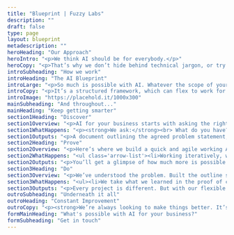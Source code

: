 ```yaml
---
title: "Blueprint | Fuzzy Labs"
description: ""
draft: false
type: page
layout: blueprint
metadescription: ""
heroHeading: "Our Approach"
heroIntro: "<p>We think AI should be for everybody.</p>"
heroCopy: "<p>That’s why we don’t hide behind technical jargon, or try to make things sound more complicated than they need to be. The way we work is completely transparent, and we’ll bring you along for the ride.</p><p>It’s about collaborating, every step of the way. We’re not about ‘selling you a package’ you don’t want or need. If there’s a quick, simple, and cheap way to solve your problem, we’ll tell you.</p><p>We’ll show you our workings. We’ll share our insights. We’ll tell you exactly which technology and methods we’re using, so you can trust you’re getting the best solution. It’s flexible – like us.</p>"
introSubheading: "How we work"
introHeading: "The AI Blueprint"
introLarge: "<p>So much is possible with AI. Whatever the scope of your project, Fuzzy Labs use our AI Blueprint method to make sure your AI journey goes smoothly.</p>"
introCopy: "<p>It’s a structured framework, which can flex to work for any sector, size or scale of AI project. So if you need AI to improve your marketing, medical tech, financial services business or anything else, you’re in good hands.</p><p>Our AI Blueprint approach is really straightforward, with three clear phases. There’s no minimum commitment – we’ll do as much or as little as you need. Here’s how we do it:</p>"
introImage: "https://placehold.it/1000x300"
mainSubheading: "And throughout..."
mainHeading: "Keep getting smarter"
section1Heading: "Discover"
section1Overview: "<p>AI for your business starts with asking the right questions. We need to get to know what you’re about, so we’ll work with you to understand the problem in hand, the data available, and the vision for the future.</p>"
section1WhatHappens: "<p><strong>We ask:</strong><br> What do you have? What data is available, and how does this currently work within the business?</p><p><strong>What's missing?</strong><br> What technical or functional issues are currently lacking in the business?</p><p><strong>What's the vision?</strong><br> Refinding the problem statement, and understanding the appetite for development.</p><p><strong>What is possible?</strong><br> Looking at AI solution options, challenges, initial hypotheses and anticipated benefits.</p>"
section1Outputs: "<p>A document outlining the agreed problem statement, and the basis of the high level business case for AI development, and initial recommendations of possible AI implementations for the best result.</p>"
section2Heading: "Prove"
section2Overview: "<p>Here’s where we build a quick and agile working AI prototype, to prove the AI application for the business. It won’t (usually) be the finished article. Think of it like a sketch – the outlines are there; the detail comes later. Where possible, we’ll lever existing cloud tech to create the minimum viable product (MVP) for the problem in hand. Or we might just take a pinch of your data, and model a custom machine learning application. Either way, it’s a light touch solution, which helps prove the business case for AI in your operation.</p>"
section2WhatHappens: "<ul class='arrow-list'><li>Working iteratively, we use your data to build a working AI model</li><li>We'll experiment, using existing AI tools to quickly test the hypothesis</li><li>We build a working prototype, which can be tested for viability of the project</li><li>It shows what can be done, and how best to do it</li><li>Insights are gathered, stored and used to improve</li><li>We test, test again, improve and refine, building the working proof of concept to support the business case to stakeholders.</li></ul>"
section2Outputs: "<p>You’ll get a glimpse of how much more is possible for your business with the right AI. We’ll supply a working AI model – a validated and tested AI tool. It’s the basis of the roadmap for rolling out the AI solution as a fully operational solution in your business.</p>"
section3Heading: "Do"
section3Overview: "<p>We’ve understood the problem. Built the outline sketch of how the solution should work. Here’s where we fine tune the AI application for a robust roll-out. We build a production ready solution and integrate it into your business, automating processes, detailing support structures and getting you set up for the ongoing success of the project.</p>"
section3WhatHappens: "<ul><li>We take what we learned in the proof of concept, and scale it up</li></li><li>We create the live AI solution, integrating via API with your data and existing software</li><li>We refactor the code, reducing the risk of bugs or regressions</li><li>We build in automated testing and feedback loops for constant improvement</li><li>Working in sprints, any additional features and capabilities are developed – for data warehousing, machine learning, automation or ongoing support</li><li>Using best practice from software engineering, we employ CI/CD techniques throughout (continuous integration, continuous delivery), to make sure everything works seamlessly on roll out.</li></ul>"
section3Outputs: "<p>Every project is different. But with our flexible approach, the output will always be an AI application which does exactly what you need it to do. We can skill up and train your existing team to manage whatever we build for you, or work more collaboratively in a partnership longer term. The degree of ongoing support or development after that is up to you – but whatever the scale or scope of your AI project, we’ll take you all the way from idea to implementation.</p>."
outroSubheading: "Underneath it all"
outroHeading: "Constant Improvement"
outroCopy: "<p><strong>We’re always looking to make things better. It’s what AI applications do best.</strong></p><p>Throughout every project, we work iteratively. We don’t just build solutions for the here and now - we work with one eye on what’s next, too. So you can trust that as well as solving the issue at hand, we’ll always be asking what else is possible at every stage of the way.</p>"
formMainHeading: "What's possible with AI for your business?"
formSubheading: "Get in touch"
---
```

